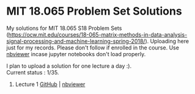 # MIT 18.065 Problem Set Solutions
My solutions for MIT 18.065 S18 Problem Sets (https://ocw.mit.edu/courses/18-065-matrix-methods-in-data-analysis-signal-processing-and-machine-learning-spring-2018/). Uploading here just for my records. Please don't follow if enrolled in the course. Use [nbviewer](https://nbviewer.org/github/DeepOde/mit18.065-pset-soln/tree/main/) 
incase jupyter notebooks don't load properly. 

I plan to upload a solution for one lecture a day :).  
Current status : 1/35.

1. Lecture 1 [GitHub](https://github.com/DeepOde/mit18.065-pset-soln/blob/main/sec_1_solutions.ipynb) | [nbviewer](https://nbviewer.org/github/DeepOde/mit18.065-pset-soln/blob/main/sec_1_solutions.ipynb)
